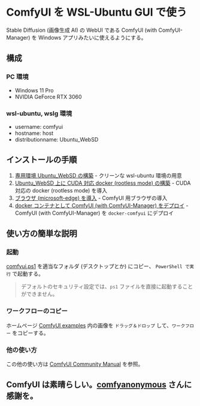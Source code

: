 # ComfyUI を WSL-Ubuntu GUI で使う
Stable Diffusion (画像生成 AI) の WebUI である ComfyUI (with ComfyUI-Manager) を Windows アプリみたいに使えるようにする。

## 構成
### PC 環境
- Windows 11 Pro
- NVIDIA GeForce RTX 3060
### wsl-ubuntu, wslg 環境
- username: comfyui
- hostname: host
- distributionname: Ubuntu_WebSD

## インストールの手順
1. [専用環境 Ubuntu_WebSD の構築](deploy/ubuntu_websd.md) - クリーンな wsl-ubuntu 環境の用意
1. [Ubuntu_WebSD 上に CUDA 対応 docker (rootless mode) の構築](deploy/docker_CUDA.md) - CUDA 対応の docker (rootless mode) を導入
1. [ブラウザ (microsoft-edge) を導入](deploy/browser.md) - ComfyUI 用ブラウザの導入
1. [docker コンテナとして ComfyUI (with ComfyUI-Manager) をデプロイ](deploy/comfyui.md) - ComfyUI (with ComfyUI-Manager) を `docker-comfyui` にデプロイ

## 使い方の簡単な説明

### 起動
[comfyui.ps1](script_for_windows/comfyui.ps1) を適当なフォルダ (デスクトップとか) にコピー、
`PowerShell で実行` で起動する。
> デフォルトのセキュリティ設定では、`ps1` ファイルを直接に起動することができません。

### ワークフローのコピー
ホームページ [ComfyUI examples](https://comfyanonymous.github.io/ComfyUI_examples/) 内の画像を `ドラッグ＆ドロップ` して、`ワークフロー` をコピーする。 

### 他の使い方
この他の使い方は [ComfyUI Community Manual](https://blenderneko.github.io/ComfyUI-docs/) を参照。

ComfyUI は素晴らしい。[comfyanonymous](https://github.com/comfyanonymous) さんに感謝を。
---
